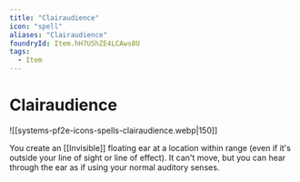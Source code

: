 ```yaml
---
title: "Clairaudience"
icon: "spell"
aliases: "Clairaudience"
foundryId: Item.hH7UShZE4LCAws8U
tags:
  - Item
---
```


# Clairaudience
![[systems-pf2e-icons-spells-clairaudience.webp|150]]

You create an [[Invisible]] floating ear at a location within range (even if it's outside your line of sight or line of effect). It can't move, but you can hear through the ear as if using your normal auditory senses.
